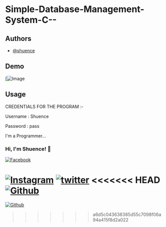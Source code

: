 # Simple-Database-Management-System-C--

## Authors

- [@shuence](https://www.github.com/shuence)

## Demo

 [![Image](demo.png)

## Usage

CREDENTIALS FOR THE PROGRAM :-

Username : Shuence

Password : pass

I'm a Programmer...

### Hi, I'm Shuence! 👋

[![Facebook](https://img.shields.io/badge/Facebook-1877F2?&logo=facebook&logoColor=black)](https://www.facebook.com/shubham.pitekar.1/)

[![Instagram](https://img.shields.io/badge/Instagram-E4405F?&logo=instagram&logoColor=black)](https://www.instagram.com/shuence/)
[![twitter](https://img.shields.io/badge/twitter-1DA1F2?&logoColor=white)](https://twitter.com/ShubhamPitekar)
<<<<<<< HEAD
[![Github](https://img.shields.io/badge/GitHub-100000?&logo=github&logoColor=white)](https://github.com.com/shuence)
=======

[![Github](https://img.shields.io/badge/GitHub-100000?&logo=github&logoColor=white)](https://github.com.com/shuence)

>>>>>>> a6d5c043638385d55c7098f06a94a415f8d2a022
